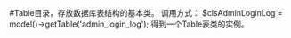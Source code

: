 #Table目录，存放数据库表结构的基本类。
调用方式：
$clsAdminLoginLog = model()->getTable('admin_login_log');
得到一个Table表类的实例。
